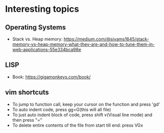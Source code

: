 # Interesting topics

## Operating Systems
- Stack vs. Heap memory: https://medium.com/@sivams1645/stack-memory-vs-heap-memory-what-they-are-and-how-to-tune-them-in-web-applications-55e334bca98e



## LISP
- Book: https://gigamonkeys.com/book/


## vim shortcuts
- To jump to function call,  keep your cursor on the function and press 'gd'
- To auto indent code, press gg=G(this will all file)
- To just auto indent block of code, press shift v(Visual line mode) and then press "="
- To delete entire contents of the file from start till end: press VGx